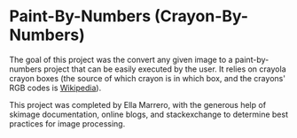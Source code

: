 # Paint-By-Numbers (Crayon-By-Numbers)
The goal of this project was the convert any given image to a paint-by-numbers project that can be easily executed by the user. It relies on crayola crayon boxes (the source of which crayon is in which box, and the crayons' RGB codes is [Wikipedia](https://en.wikipedia.org/wiki/List_of_Crayola_crayon_colors)). 

This project was completed by Ella Marrero, with the generous help of skimage documentation, online blogs, and stackexchange to determine best practices for image processing. 

